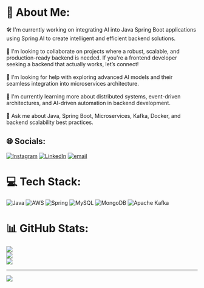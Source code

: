 # 💫 About Me:
🛠 I'm currently working on integrating AI into Java Spring Boot applications using Spring AI to create intelligent and efficient backend solutions.<br><br>🤝 I'm looking to collaborate on projects where a robust, scalable, and production-ready backend is needed. If you're a frontend developer seeking a backend that actually works, let’s connect!<br><br>🙌 I'm looking for help with exploring advanced AI models and their seamless integration into microservices architecture.<br><br>🌱 I'm currently learning more about distributed systems, event-driven architectures, and AI-driven automation in backend development.<br><br>💬 Ask me about Java, Spring Boot, Microservices, Kafka, Docker, and backend scalability best practices.


## 🌐 Socials:
[![Instagram](https://img.shields.io/badge/Instagram-%23E4405F.svg?logo=Instagram&logoColor=white)](https://instagram.com/Ajinkya.shivpure) [![LinkedIn](https://img.shields.io/badge/LinkedIn-%230077B5.svg?logo=linkedin&logoColor=white)](https://linkedin.com/in/Ajinkya-shivpure) [![email](https://img.shields.io/badge/Email-D14836?logo=gmail&logoColor=white)](mailto:ajinkyashivpure@gmail.com) 

# 💻 Tech Stack:
![Java](https://img.shields.io/badge/java-%23ED8B00.svg?style=flat-square&logo=openjdk&logoColor=white) ![AWS](https://img.shields.io/badge/AWS-%23FF9900.svg?style=flat-square&logo=amazon-aws&logoColor=white) ![Spring](https://img.shields.io/badge/spring-%236DB33F.svg?style=flat-square&logo=spring&logoColor=white) ![MySQL](https://img.shields.io/badge/mysql-4479A1.svg?style=flat-square&logo=mysql&logoColor=white) ![MongoDB](https://img.shields.io/badge/MongoDB-%234ea94b.svg?style=flat-square&logo=mongodb&logoColor=white) ![Apache Kafka](https://img.shields.io/badge/Apache%20Kafka-000?style=flat-square&logo=apachekafka)
# 📊 GitHub Stats:
![](https://github-readme-stats.vercel.app/api?username=ajinkyashivpure&theme=calm&hide_border=false&include_all_commits=false&count_private=false)<br/>
![](https://nirzak-streak-stats.vercel.app/?user=ajinkyashivpure&theme=calm&hide_border=false)<br/>
![](https://github-readme-stats.vercel.app/api/top-langs/?username=ajinkyashivpure&theme=calm&hide_border=false&include_all_commits=false&count_private=false&layout=compact)

---
[![](https://visitcount.itsvg.in/api?id=ajinkyashivpure&icon=0&color=0)](https://visitcount.itsvg.in)

<!-- Proudly created with GPRM ( https://gprm.itsvg.in ) -->
